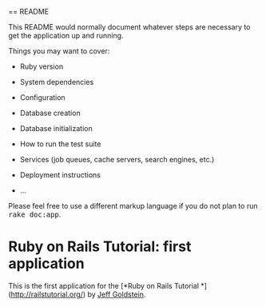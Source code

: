== README

This README would normally document whatever steps are necessary to get the
application up and running.

Things you may want to cover:

* Ruby version

* System dependencies

* Configuration

* Database creation

* Database initialization

* How to run the test suite

* Services (job queues, cache servers, search engines, etc.)

* Deployment instructions

* ...


Please feel free to use a different markup language if you do not plan to run
<tt>rake doc:app</tt>.

# Ruby on Rails Tutorial: first application

This is the first application for the
[*Ruby on Rails Tutorial *] (http://railstutorial.org/)
by [Jeff Goldstein](http://geekwithapersonality.com/).

